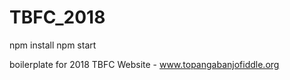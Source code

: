 # TBFC_2018

npm install 
npm start

boilerplate for 2018 TBFC Website - www.topangabanjofiddle.org
